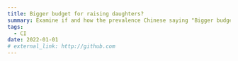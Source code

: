 ```yaml
---
title: Bigger budget for raising daughters? 
summary: Examine if and how the prevalence Chinese saying "Bigger budget for daughters" make sense 
tags:
  - CI
date: 2022-01-01
# external_link: http://github.com
---
```

